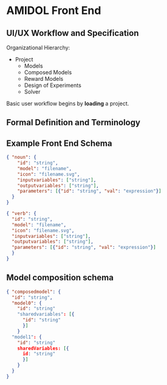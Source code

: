 # AMIDOL Front End
## UI/UX Workflow and Specification

Organizational Hierarchy:
* Project
  * Models
  * Composed Models
  * Reward Models
  * Design of Experiments
  * Solver

Basic user workflow begins by **loading** a project.  

## Formal Definition and Terminology

## Example Front End Schema

```json
{ "noun": {
    "id": "string",
    "model": "filename",
    "icon": "filename.svg",
    "inputvariables": ["string"],
    "outputvariables": ["string"],
    "parameters": [{"id": "string", "val": "expression"}]
  }
}

{ "verb": {
  "id": "string",
  "model": "filename",
  "icon": "filename.svg",
  "inputvariables": ["string"],
  "outputvariables": ["string"],
  "parameters": [{"id": "string", "val": "expression"}]
  }
}
```

## Model composition schema

```json
{ "composedmodel": {
  "id": "string",
  "model0": {
    "id": "string"
    "sharedvariables": [{
      "id": "string"
      }]
    }
  "model1": {
    "id": "string"
    sharedVariables: [{
      id: "string"
      }]
    }  
  }
}
```
